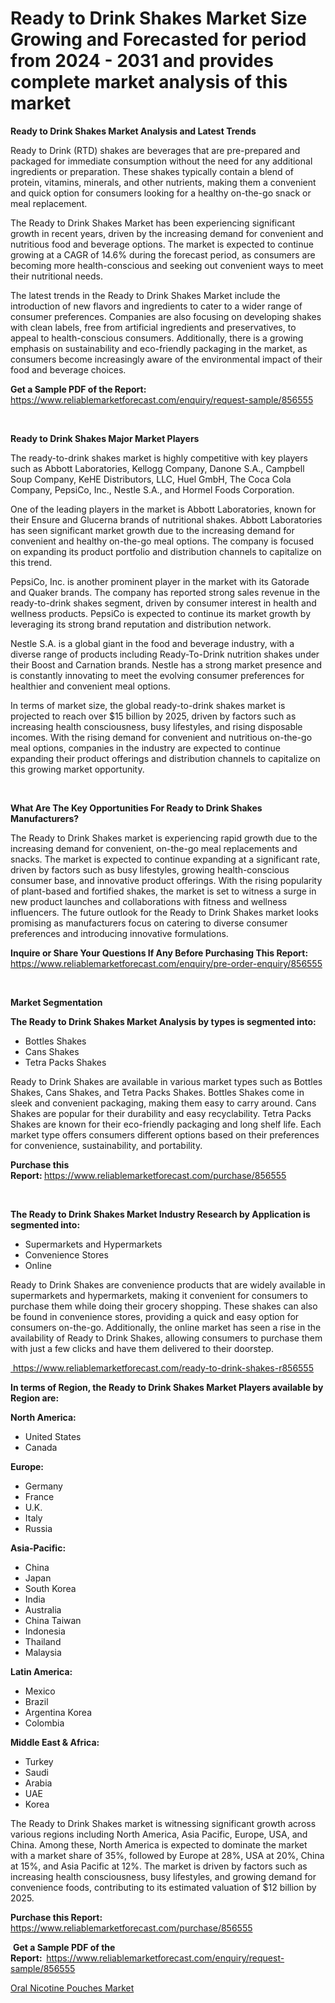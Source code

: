 <p><h1>Ready to Drink Shakes Market Size Growing and Forecasted for period from 2024 - 2031 and provides complete market analysis of this market</h1></p><p><strong>Ready to Drink Shakes Market Analysis and Latest Trends</strong></p>
<p><p>Ready to Drink (RTD) shakes are beverages that are pre-prepared and packaged for immediate consumption without the need for any additional ingredients or preparation. These shakes typically contain a blend of protein, vitamins, minerals, and other nutrients, making them a convenient and quick option for consumers looking for a healthy on-the-go snack or meal replacement.</p><p>The Ready to Drink Shakes Market has been experiencing significant growth in recent years, driven by the increasing demand for convenient and nutritious food and beverage options. The market is expected to continue growing at a CAGR of 14.6% during the forecast period, as consumers are becoming more health-conscious and seeking out convenient ways to meet their nutritional needs. </p><p>The latest trends in the Ready to Drink Shakes Market include the introduction of new flavors and ingredients to cater to a wider range of consumer preferences. Companies are also focusing on developing shakes with clean labels, free from artificial ingredients and preservatives, to appeal to health-conscious consumers. Additionally, there is a growing emphasis on sustainability and eco-friendly packaging in the market, as consumers become increasingly aware of the environmental impact of their food and beverage choices.</p></p>
<p><strong>Get a Sample PDF of the Report:&nbsp;</strong> <a href="https://www.reliablemarketforecast.com/enquiry/request-sample/856555">https://www.reliablemarketforecast.com/enquiry/request-sample/856555</a></p>
<p>&nbsp;</p>
<p><strong>Ready to Drink Shakes Major Market Players</strong></p>
<p><p>The ready-to-drink shakes market is highly competitive with key players such as Abbott Laboratories, Kellogg Company, Danone S.A., Campbell Soup Company, KeHE Distributors, LLC, Huel GmbH, The Coca Cola Company, PepsiCo, Inc., Nestle S.A., and Hormel Foods Corporation.</p><p>One of the leading players in the market is Abbott Laboratories, known for their Ensure and Glucerna brands of nutritional shakes. Abbott Laboratories has seen significant market growth due to the increasing demand for convenient and healthy on-the-go meal options. The company is focused on expanding its product portfolio and distribution channels to capitalize on this trend.</p><p>PepsiCo, Inc. is another prominent player in the market with its Gatorade and Quaker brands. The company has reported strong sales revenue in the ready-to-drink shakes segment, driven by consumer interest in health and wellness products. PepsiCo is expected to continue its market growth by leveraging its strong brand reputation and distribution network.</p><p>Nestle S.A. is a global giant in the food and beverage industry, with a diverse range of products including Ready-To-Drink nutrition shakes under their Boost and Carnation brands. Nestle has a strong market presence and is constantly innovating to meet the evolving consumer preferences for healthier and convenient meal options.</p><p>In terms of market size, the global ready-to-drink shakes market is projected to reach over $15 billion by 2025, driven by factors such as increasing health consciousness, busy lifestyles, and rising disposable incomes. With the rising demand for convenient and nutritious on-the-go meal options, companies in the industry are expected to continue expanding their product offerings and distribution channels to capitalize on this growing market opportunity.</p></p>
<p>&nbsp;</p>
<p><strong>What Are The Key Opportunities For Ready to Drink Shakes Manufacturers?</strong></p>
<p><p>The Ready to Drink Shakes market is experiencing rapid growth due to the increasing demand for convenient, on-the-go meal replacements and snacks. The market is expected to continue expanding at a significant rate, driven by factors such as busy lifestyles, growing health-conscious consumer base, and innovative product offerings. With the rising popularity of plant-based and fortified shakes, the market is set to witness a surge in new product launches and collaborations with fitness and wellness influencers. The future outlook for the Ready to Drink Shakes market looks promising as manufacturers focus on catering to diverse consumer preferences and introducing innovative formulations.</p></p>
<p><strong>Inquire or Share Your Questions If Any Before Purchasing This Report:</strong> <a href="https://www.reliablemarketforecast.com/enquiry/pre-order-enquiry/856555">https://www.reliablemarketforecast.com/enquiry/pre-order-enquiry/856555</a></p>
<p>&nbsp;</p>
<p><strong>Market Segmentation</strong></p>
<p><strong>The Ready to Drink Shakes Market Analysis by types is segmented into:</strong></p>
<p><ul><li>Bottles Shakes</li><li>Cans Shakes</li><li>Tetra Packs Shakes</li></ul></p>
<p><p>Ready to Drink Shakes are available in various market types such as Bottles Shakes, Cans Shakes, and Tetra Packs Shakes. Bottles Shakes come in sleek and convenient packaging, making them easy to carry around. Cans Shakes are popular for their durability and easy recyclability. Tetra Packs Shakes are known for their eco-friendly packaging and long shelf life. Each market type offers consumers different options based on their preferences for convenience, sustainability, and portability.</p></p>
<p><strong>Purchase this Report:&nbsp;</strong><a href="https://www.reliablemarketforecast.com/purchase/856555">https://www.reliablemarketforecast.com/purchase/856555</a></p>
<p>&nbsp;</p>
<p><strong>The Ready to Drink Shakes Market Industry Research by Application is segmented into:</strong></p>
<p><ul><li>Supermarkets and Hypermarkets</li><li>Convenience Stores</li><li>Online</li></ul></p>
<p><p>Ready to Drink Shakes are convenience products that are widely available in supermarkets and hypermarkets, making it convenient for consumers to purchase them while doing their grocery shopping. These shakes can also be found in convenience stores, providing a quick and easy option for consumers on-the-go. Additionally, the online market has seen a rise in the availability of Ready to Drink Shakes, allowing consumers to purchase them with just a few clicks and have them delivered to their doorstep.</p></p>
<p><a href="https://www.reliablemarketforecast.com/ready-to-drink-shakes-r856555">&nbsp;https://www.reliablemarketforecast.com/ready-to-drink-shakes-r856555</a></p>
<p><strong>In terms of Region, the Ready to Drink Shakes Market Players available by Region are:</strong></p>
<p>
    <p> <strong> North America: </strong>
        <ul>
            <li>United States</li>
            <li>Canada</li>
        </ul>
        </p> 
    <p> <strong> Europe: </strong>
        <ul>
            <li>Germany</li>
            <li>France</li>
            <li>U.K.</li>
            <li>Italy</li>
            <li>Russia</li>
        </ul>
        </p> 
    <p> <strong> Asia-Pacific: </strong>
        <ul>
            <li>China</li>
            <li>Japan</li>
            <li>South Korea</li>
            <li>India</li>
            <li>Australia</li>
            <li>China Taiwan</li>
            <li>Indonesia</li>
            <li>Thailand</li>
            <li>Malaysia</li>
        </ul>
        </p> 
    <p> <strong> Latin America: </strong>
        <ul>
            <li>Mexico</li>
            <li>Brazil</li>
            <li>Argentina Korea</li>
            <li>Colombia</li>
        </ul>
        </p> 
    <p> <strong> Middle East & Africa: </strong>
        <ul>
            <li>Turkey</li>
            <li>Saudi</li>
            <li>Arabia</li>
            <li>UAE</li>
            <li>Korea</li>
        </ul>
    </p>
    </p>
<p><p>The Ready to Drink Shakes market is witnessing significant growth across various regions including North America, Asia Pacific, Europe, USA, and China. Among these, North America is expected to dominate the market with a market share of 35%, followed by Europe at 28%, USA at 20%, China at 15%, and Asia Pacific at 12%. The market is driven by factors such as increasing health consciousness, busy lifestyles, and growing demand for convenience foods, contributing to its estimated valuation of $12 billion by 2025.</p></p>
<p><strong>Purchase this Report: </strong><a href="https://www.reliablemarketforecast.com/purchase/856555">https://www.reliablemarketforecast.com/purchase/856555</a></p>
<p>&nbsp;<strong>Get a Sample PDF of the Report:&nbsp;&nbsp;</strong><a href="https://www.reliablemarketforecast.com/enquiry/request-sample/856555">https://www.reliablemarketforecast.com/enquiry/request-sample/856555</a></p>
<p><strong></strong></p>
<p><p><a href="https://github.com/gulaimolin/Market-Research-Report-List-5/blob/main/oral-nicotine-pouches-market.md">Oral Nicotine Pouches Market</a></p></p>